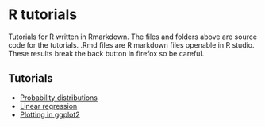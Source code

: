 R tutorials
==========

Tutorials for R written in Rmarkdown. The files and folders above are source code for the tutorials. .Rmd files are R markdown files openable in R studio. These results break the back button in firefox so be careful.

Tutorials
-----
* [Probability distributions](http://htmlpreview.github.io/?http://github.com/jameshicks/Rtutorials/master/distributions/distributions.html)
* [Linear regression](http://htmlpreview.github.io/?http://github.com/jameshicks/Rtutorials/master/linear_regression/linear.html)
* [Plotting in ggplot2](http://htmlpreview.github.io/?http://github.com/jameshicks/Rtutorials/master/ggplot/ggplot2.html)
